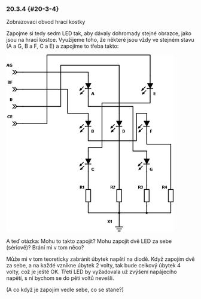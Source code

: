 ### 20.3.4 {#20-3-4}

Zobrazovací obvod hrací kostky

Zapojme si tedy sedm LED tak, aby dávaly dohromady stejné obrazce, jako jsou na hrací kostce. Využijeme toho, že některé jsou vždy ve stejném stavu (A a G, B a F, C a E) a zapojíme to třeba takto:

![255-1.png](../assets/255-1.png)

A teď otázka: Mohu to takto zapojit? Mohu zapojit dvě LED za sebe (sériově)? Brání mi v tom něco?

Může mi v tom teoreticky zabránit úbytek napětí na diodě. Když zapojím dvě za sebe, a na každé vznikne úbytek 2 volty, tak bude celkový úbytek 4 volty, což je ještě OK. Třetí LED by vyžadovala už zvýšení napájecího napětí, s ní bychom se do pěti voltů nevešli.

(A co když je zapojím vedle sebe, co se stane?)